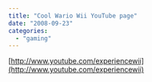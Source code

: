 ```yaml
---
title: "Cool Wario Wii YouTube page"
date: "2008-09-23"
categories: 
  - "gaming"
---
```


[http://www.youtube.com/experiencewii](http://www.youtube.com/experiencewii)
